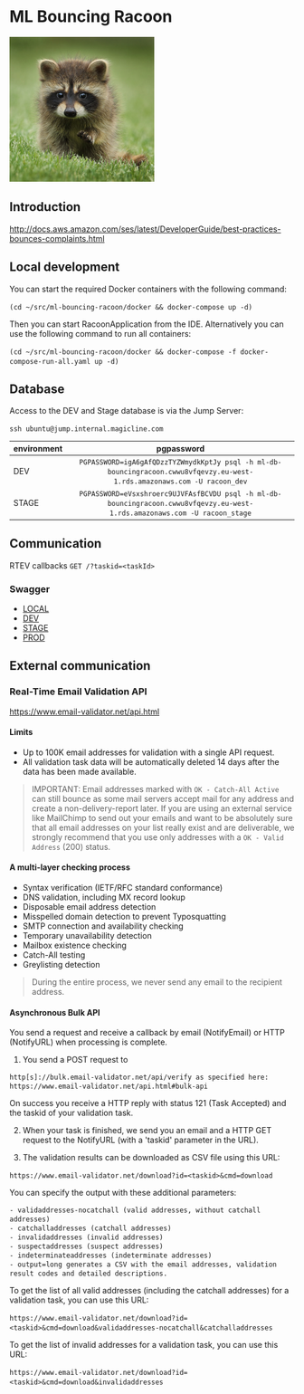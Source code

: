 # ML Bouncing Racoon

![](logo.png)

## Introduction

http://docs.aws.amazon.com/ses/latest/DeveloperGuide/best-practices-bounces-complaints.html

## Local development

You can start the required Docker containers with the following command:

`(cd ~/src/ml-bouncing-racoon/docker && docker-compose up -d)`

Then you can start RacoonApplication from the IDE.
Alternatively you can use the following command to run all containers:

`(cd ~/src/ml-bouncing-racoon/docker && docker-compose -f docker-compose-run-all.yaml up -d)`

## Database

Access to the DEV and Stage database is via the Jump Server:

`ssh ubuntu@jump.internal.magicline.com`

| environment | pgpassword |
|----------|:-------------:|
| DEV | `PGPASSWORD=igA6gAfQDzzTYZWmydkKptJy psql -h ml-db-bouncingracoon.cwwu8vfqevzy.eu-west-1.rds.amazonaws.com -U racoon_dev` |
| STAGE | `PGPASSWORD=eVsxshroerc9UJVFAsfBCVDU psql -h ml-db-bouncingracoon.cwwu8vfqevzy.eu-west-1.rds.amazonaws.com -U racoon_stage` |

## Communication

RTEV callbacks `GET /?taskid=<taskId>`

### Swagger
* [LOCAL](http://localhost:8107/swagger-ui.html)
* [DEV](https://bouncing-racoon.dev.magicline.com/swagger-ui.html)
* [STAGE](https://bouncing-racoon.stage.magicline.com/swagger-ui.html)
* [PROD](https://bouncing-racoon.magicline.com/swagger-ui.html)

## External communication

### Real-Time Email Validation API

https://www.email-validator.net/api.html

#### Limits

* Up to 100K email addresses for validation with a single API request.
* All validation task data will be automatically deleted 14 days after the data has been made available. 

> IMPORTANT: Email addresses marked with `OK - Catch-All Active` 
can still bounce as some mail servers accept mail for any address and create a non-delivery-report later. 
If you are using an external service like MailChimp to send out your emails and want to be absolutely sure 
that all email addresses on your list really exist and are deliverable, 
we strongly recommend that you use only addresses with a `OK - Valid Address` (200) status.

#### A multi-layer checking process

* Syntax verification (IETF/RFC standard conformance)
* DNS validation, including MX record lookup
* Disposable email address detection
* Misspelled domain detection to prevent Typosquatting
* SMTP connection and availability checking
* Temporary unavailability detection
* Mailbox existence checking
* Catch-All testing
* Greylisting detection

> During the entire process, we never send any email to the recipient address.

#### Asynchronous Bulk API

You send a request  and receive a callback by email (NotifyEmail) 
or HTTP (NotifyURL) when processing is complete.

1. You send a POST request to
```
http[s]://bulk.email-validator.net/api/verify as specified here:
https://www.email-validator.net/api.html#bulk-api
```
On success you receive a HTTP reply with status 121 (Task Accepted)
and the taskid of your validation task.

2. When your task is finished, we send you an email and a HTTP GET
request to the NotifyURL (with a 'taskid' parameter in the URL).

3. The validation results can be downloaded as CSV file using this URL:

`https://www.email-validator.net/download?id=<taskid>&cmd=download`

You can specify the output with these additional parameters:

```
- validaddresses-nocatchall (valid addresses, without catchall addresses)
- catchalladdresses (catchall addresses)
- invalidaddresses (invalid addresses)
- suspectaddresses (suspect addresses)
- indeterminateaddresses (indeterminate addresses)
- output=long generates a CSV with the email addresses, validation result codes and detailed descriptions.
```

To get the list of all valid addresses (including the catchall
addresses) for a validation task, you can use this URL:

`https://www.email-validator.net/download?id=<taskid>&cmd=download&validaddresses-nocatchall&catchalladdresses`

To get the list of invalid addresses for a validation task,
you can use this URL:

`https://www.email-validator.net/download?id=<taskid>&cmd=download&invalidaddresses`